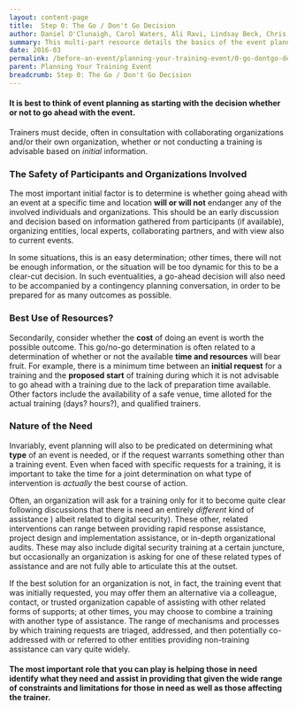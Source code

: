 ```yaml
---
layout: content-page
title:  Step 0: The Go / Don't Go Decision
author: Daniel O'Clunaigh, Carol Waters, Ali Ravi, Lindsay Beck, Chris Doten, Nick Sera-Leyva
summary: This multi-part resource details the basics of the event planning process, built from the documented experience of several experienced trainers - among these steps are gathering inputs, analyzing these inputs, and their subsequent impact on the design, preparation and orientation of a training event.
date: 2016-03
permalink: /before-an-event/planning-your-training-event/0-go-dontgo-decision/
parent: Planning Your Training Event
breadcrumb: Step 0: The Go / Don't Go Decision
---
```

#### It is best to think of event planning as starting with the decision whether or not to go ahead with the event. 

Trainers must decide, often in consultation with collaborating organizations and/or their own organization, whether or not conducting a training is advisable based on *initial* information. 

### The Safety of Participants and Organizations Involved
The most important initial factor is to determine is whether going ahead with an event at a specific time and location **will or will not** endanger any of the involved individuals and organizations. This should be an early discussion and decision based on information gathered from participants (if available), organizing entities, local experts, collaborating partners, and with view also to current events. 

In some situations, this is an easy determination; other times, there will not be enough information, or the situation will be too dynamic for this to be a clear-cut decision. In such eventualities, a go-ahead decision will also need to be accompanied by a contingency planning conversation, in order to be prepared for as many outcomes as possible.

### Best Use of Resources?
Secondarily, consider whether the **cost** of doing an event is worth the possible outcome. This go/no-go determination is often related to a determination of whether or not the available **time and resources** will bear fruit. For example, there is a minimum time between an **initial request** for a training and the **proposed start** of training during which it is not advisable to go ahead with a training due to the lack of preparation time available. Other factors include the availability of a safe venue, time  alloted for the actual training (days? hours?), and qualified trainers.

### Nature of the Need
Invariably, event planning will also to be predicated on determining what **type** of an event is needed, or if the request warrants something other than a training event. Even when faced with specific requests for a training, it is important to take the time for a joint determination on what type of intervention is *actually* the best course of action.
 
Often, an organization will ask for a training only for it to become quite clear following discussions that there is need an entirely *different* kind of assistance ) albeit related to digital security). These other, related interventions can range between providing rapid response assistance, project design and implementation assistance, or in-depth organizational audits. These may also include digital security training at a certain juncture, but occasionally an organization is asking for one of these related types of assistance and are not fully able to articulate this at the outset.
 
If the best solution for an organization is not, in fact, the training event that was initially requested, you may offer them an alternative via a colleague, contact, or trusted organization capable of assisting with other related forms of supports; at other times, you may choose to combine a training with another type of assistance. The range of mechanisms and processes by which training requests are triaged, addressed, and then potentially co-addressed with or referred to other entities providing non-training assistance can vary quite widely.
 
#### The most important role that you can play is helping those in need identify what they need and assist in providing that given the wide range of constraints and limitations for those in need as well as those affecting the trainer.













 
